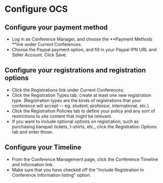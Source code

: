 # Configure OCS

## Configure your payment method

* Log in as Conference Manager, and choose the **Payment Methods **link under Current Conferences.
* Choose the Paypal payment option, and fill in your Paypal IPN URL and Seller Account. Click Save.

## Configure your registrations and registration options

* Click the Registrations link under Current Conferences.
* Click the Registration Types tab; create at least one new registration type. \(Registration types are the kinds of registrations that your conference will accept -- eg. student, professor, international, etc.\)
* Click the Registration Policies tab to define your policy and any sort of restrictions to site content that might be relevant.
* If you want to include optional options on registration, such as purchasing banquet tickets, t-shirts, etc., click the Registration Options tab and enter those.

## Configure your Timeline

* From the Conference Management page, click the Conference Timeline and Information link.
* Make sure that you have checked off the "Include Registration in Conference Information listing" option.





